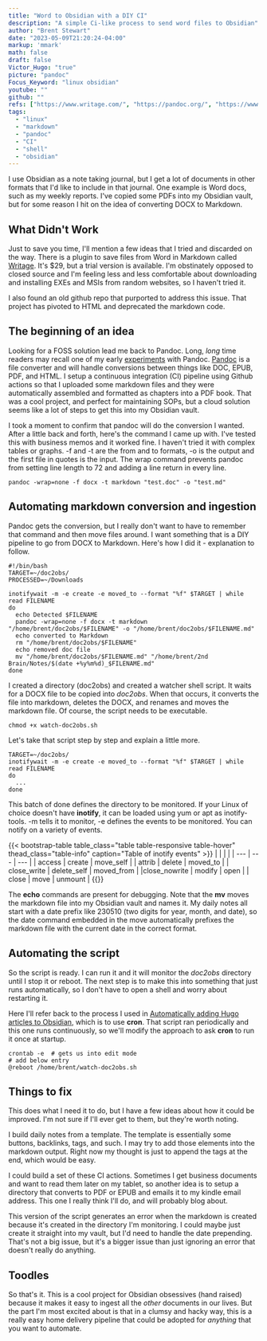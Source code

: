```yaml
---
title: "Word to Obsidian with a DIY CI"
description: "A simple Ci-like process to send word files to Obsidian"
author: "Brent Stewart"
date: "2023-05-09T21:20:24-04:00"
markup: 'mmark'
math: false
draft: false
Victor_Hugo: "true"
picture: "pandoc"
Focus_Keyword: "linux obsidian"
youtube: ""
github: ""
refs: ["https://www.writage.com/", "https://pandoc.org/", "https://www.linuxjournal.com/content/linux-filesystem-events-inotify"]
tags:
  - "linux"
  - "markdown"
  - "pandoc"
  - "CI"
  - "shell"
  - "obsidian"
---
```


I use Obsidian as a note taking journal, but I get a lot of documents in other formats that I'd like to include in that journal.  One example is Word docs, such as my weekly reports.  I've copied some PDFs into my Obsidian vault, but for some reason I hit on the idea of converting DOCX to Markdown.

## What Didn't Work

Just to save you time, I'll mention a few ideas that I tried and discarded on the way.  There is a plugin to save files from Word in Markdown called [Writage](https://www.writage.com/).  It's $29, but a trial version is available.  I'm obstinately opposed to closed source and I'm feeling less and less comfortable about downloading and installing EXEs and MSIs from random websites, so I haven't tried it.

I also found an old github repo that purported to address this issue.  That project has pivoted to HTML and deprecated the markdown code.

## The beginning of an idea
Looking for a FOSS solution lead me back to Pandoc.  Long, _long_ time readers may recall one of my early [experiments](/posts/200919_pandoc_improved/) with Pandoc.  [Pandoc](https://pandoc.org/) is a file converter and will handle conversions between things like DOC, EPUB, PDF, and HTML.  I setup a continuous integration (CI) pipeline using Github actions so that I uploaded some markdown files and they were automatically assembled and formatted as chapters into a PDF book.  That was a cool project, and perfect for maintaining SOPs, but a cloud solution seems like a lot of steps to get this into my Obsidian vault.

I took a moment to confirm that pandoc will do the conversion I wanted.  After a little back and forth, here's the command I came up with.  I've tested this with business memos and it worked fine.  I haven't tried it with complex tables or graphs.  -f and -t are the from and to formats, -o is the output and the first file in quotes is the input.  The wrap command prevents pandoc from setting line length to 72 and adding a line return in every line.

    pandoc -wrap=none -f docx -t markdown "test.doc" -o "test.md"

## Automating markdown conversion and ingestion
Pandoc gets the conversion, but I really don't want to have to remember that command and then move files around.  I want something that is a DIY pipeline to go from DOCX to Markdown.  Here's how I did it - explanation to follow.

    #!/bin/bash
    TARGET=~/doc2obs/
    PROCESSED=~/Downloads

    inotifywait -m -e create -e moved_to --format "%f" $TARGET | while read FILENAME
    do
      echo Detected $FILENAME
      pandoc -wrap=none -f docx -t markdown "/home/brent/doc2obs/$FILENAME" -o "/home/brent/doc2obs/$FILENAME.md"
      echo converted to Markdown
      rm "/home/brent/doc2obs/$FILENAME"
      echo removed doc file
      mv "/home/brent/doc2obs/$FILENAME.md" "/home/brent/2nd Brain/Notes/$(date +%y%m%d)_$FILENAME.md"
    done

I created a directory (doc2obs) and created a watcher shell script.  It waits for a DOCX file to be copied into _doc2obs_.  When that occurs, it converts the file into markdown, deletes the DOCX, and renames and moves the markdown file.  Of course, the script needs to be executable.

    chmod +x watch-doc2obs.sh

Let's take that script step by step and explain a little more.

    TARGET=~/doc2obs/
    inotifywait -m -e create -e moved_to --format "%f" $TARGET | while read FILENAME
    do
      ...
    done

This batch of done defines the directory to be monitored.  If your Linux of choice doesn't have __inotify__, it can be loaded using yum or apt as inotify-tools.  -m tells it to monitor, -e defines the events to be monitored.  You can notify on a variety of events.

{{< bootstrap-table table_class="table table-responsive table-hover" thead_class="table-info" caption="Table of inotify events" >}}
|  |  |  |
| --- | --- | --- |
| access |	create |	move_self |
| attrib |	delete |	moved_to |
| close_write |	delete_self |	moved_from |
|close_nowrite |	modify |	open |
| close |	move |	unmount |
{{</bootstrap-table>}}

The __echo__ commands are present for debugging.  Note that the __mv__ moves the markdown file into my Obsidian vault and names it.  My daily notes all start with a date prefix like 230510 (two digits for year, month, and date), so the date command embedded in the move automatically prefixes the markdown file with the current date in the correct format.

## Automating the script

So the script is ready.  I can run it and it will monitor the _doc2obs_ directory until I stop it or reboot.  The next step is to make this into something that just runs automatically, so I don't have to open a shell and worry about restarting it.

Here I'll refer back to the process I used in [Automatically adding Hugo articles to Obsidian](/posts/230313_blog2obsidian/), which is to use __cron__.  That script ran periodically and this one runs continuously, so we'll modify the approach to ask __cron__ to run it once at startup.

    crontab -e  # gets us into edit mode
    # add below entry
    @reboot /home/brent/watch-doc2obs.sh

## Things to fix
This does what I need it to do, but I have a few ideas about how it could be improved.  I'm not sure if I'll ever get to them, but they're worth noting.

I build daily notes from a template.  The template is essentially some buttons, backlinks, tags, and such.  I may try to add those elements into the markdown output.  Right now my thought is just to append the tags at the end, which would be easy.

I could build a set of these CI actions.  Sometimes I get business documents and want to read them later on my tablet, so another idea is to setup a directory that converts to PDF or EPUB and emails it to my kindle email address.  This one I really think I'll do, and will probably blog about.

This version of the script generates an error when the markdown is created because it's created in the directory I'm monitoring.  I could maybe just create it straight into my vault, but I'd need to handle the date prepending.  That's not a big issue, but it's a bigger issue than just ignoring an error that doesn't really do anything.

## Toodles
So that's it.  This is a cool project for Obsidian obsessives (hand raised) because it makes it easy to ingest all the _other_ documents in our lives.  But the part I'm most excited about is that in a clumsy and hacky way, this is a really easy home delivery pipeline that could be adopted for _anything_ that you want to automate.